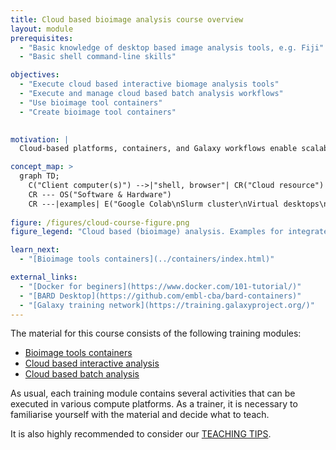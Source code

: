 ```yaml
---
title: Cloud based bioimage analysis course overview
layout: module
prerequisites:
  - "Basic knowledge of desktop based image analysis tools, e.g. Fiji"
  - "Basic shell command-line skills"

objectives:
  - "Execute cloud based interactive biomage analysis tools"
  - "Execute and manage cloud based batch analysis workflows"
  - "Use bioimage tool containers"
  - "Create bioimage tool containers"
  

motivation: |
  Cloud-based platforms, containers, and Galaxy workflows enable scalable, reproducible, and automated image processing. This course equips you with the skills to use and build bioimage tools, run workflows, and optimize cloud-based analysis. By mastering these technologies, you can enhance research efficiency and tackle complex image analysis tasks with ease.

concept_map: >
  graph TD;
    C("Client computer(s)") -->|"shell, browser"| CR("Cloud resource")
    CR --- OS("Software & Hardware")
    CR ---|examples| E("Google Colab\nSlurm cluster\nVirtual desktops\n Galaxy\n...")
    
figure: /figures/cloud-course-figure.png 
figure_legend: "Cloud based (bioimage) analysis. Examples for integrated (software and hardware) cloud resources include: Google Colab and Galaxy; Examples for cloud software platforms include: Virtual Desktops, Jupyter Notebooks, Galaxy, Nextflow, Slurm."

learn_next:
  - "[Bioimage tools containers](../containers/index.html)"

external_links:
  - "[Docker for beginers](https://www.docker.com/101-tutorial/)"
  - "[BARD Desktop](https://github.com/embl-cba/bard-containers)"
  - "[Galaxy training network](https://training.galaxyproject.org/)"
---
```



The material for this course consists of the following training modules:

- [Bioimage tools containers](../containers/index.html)
- [Cloud based interactive analysis](../cloud_based_interactive_analysis/index.html)
- [Cloud based batch analysis](../cloud_based_batch_analysis/index.html)


As usual, each training module contains several activities that can be executed in various compute platforms. As a trainer, it is necessary to familiarise yourself with the material and decide what to teach.

It is also highly recommended to consider our [TEACHING TIPS](https://github.com/NEUBIAS/training-resources/blob/master/TEACHING_TIPS.md).

